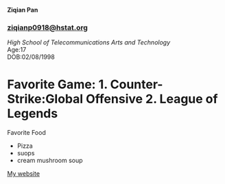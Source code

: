 **Ziqian Pan**  
### ziqianp0918@hstat.org  
_High School of Telecommunications Arts and Technology_  
Age:17  
DOB:02/08/1998  
# Favorite Game:  1. Counter-Strike:Global Offensive  2. League of Legends  
Favorite Food  
* Pizza  
* suops
 * cream mushroom soup
 
[My website](https://sites.google.com/a/hstat.org/ziqianp0918sep11/)